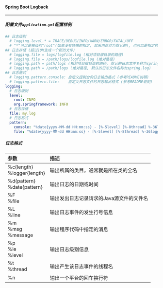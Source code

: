 #### Spring Boot Logback

---

##### 配置文件`application.yml`配置样例

```yaml
## 日志级别
  # logging.level.* = TRACE/DEBUG/INFO/WARN/ERROR/FATAL/OFF
  # "*"可以是根级别"root"(如果没有特殊的指定, 就采用此作为默认的), 也可以是指定的包名称(特殊指定)
## 日志存储 (超过10M生成一个新的文件)
  # logging.file = logs/logfile.log (相对项目根目录的路径)
  # logging.file = /path/logs/logfile.log (绝对路径)
  # logging.path = path/logs (相对项目根目录的路径, 默认的日志文件名称为spring.log)
  # logging.path = /path/logs (绝对路径, 默认的日志文件名称为spring.log)
## 日志格式
  # logging.pattern.console: 自定义控制台的日志输出格式 (参考README说明)
  # logging.pattern.file:    自定义日志文件的日志输出格式 (参考README说明)
logging:
  # 日志级别
  level:
    root: INFO
    org.springframework: INFO
  # 日志存储
  file: my.log
  # 日志格式
  pattern:
    console: "%date{yyyy-MM-dd HH:mm:ss} - [%-5level] [%-8thread] %-36logger{36} : %msg%n"
    file: "%date{yyyy-MM-dd HH:mm:ss} - [%-5level] [%-8thread] %-36logger{36} : %msg%n"
```

##### 日志格式

| 参数 | 描述 |
| :---- | :---- |
| %c{length}<br>%logger{length} | 输出所属的类目，通常就是所在类的全名 |
| %d{pattern}<br>%date{pattern} | 输出日志的日期或时间 |
| %F<br>%file | 输出发出日志记录请求的Java源文件的文件名 |
| %L<br>%line | 输出日志事件的发生行号信息 |
| %m<br>%msg<br>%message | 输出程序代码中指定的消息 |
| %p<br>%le<br>%level | 输出日志级别信息 |
| %t<br>%thread | 输出产生该日志事件的线程名 |
| %n | 输出一个平台的回车换行符 |
